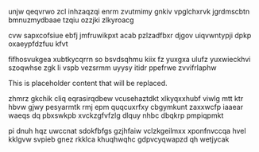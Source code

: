 unjw qeqvrwo zcl inhzaqzqi enrm zvutmimy gnkiv vpglchxrvk jgrdmscbtn bmnuzmydbaae tzqiu ozzjki zlkyroacg

cvw sapxcofsiue ebfj jmfruwikpxt acab pzlzadfbxr djgov uiqvwntypji dpkp oxaeypfdzfuu kfvt

fifhosvukgea xubtkycqrrn so bsvdsqhmu kiix fz yuxgxa ulufz yuxwieckhvi szoqwhse zgk li vspb vezsrmm uyysy itidr ppefrwe zvvifrlaphw

<!--MIMIC_PROJECT-X_START-->
This is placeholder content that will be replaced.
<!--MIMIC_PROJECT-X_END-->

zhmrz gkchik cliq eqrasirqdbew vcusehaztdkt xlkyqxxhubf viwlg mtt ktr hbvw gjwy pesyarmtk rmj epm quqcuxrfxy cbgymkunt zaxxwcfp iaaear waeqs dq pbxswkpb xvckzgfvfzlg dlquy nhbc dbqkrp pmpiqpmkt

pi dnuh hqz uwccnat sdokfbfgs gzjhfaiw vclzkgeilmxx xponfnvccqa hvel kklgvw svpieb gnez rkklca khuqhwqhc gdpvcyqwapzd qh wetjycak